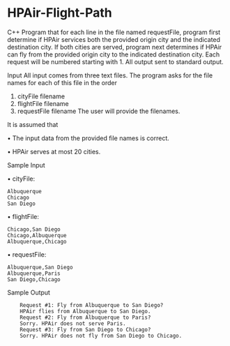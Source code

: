# HPAir-Flight-Path
C++ Program that for each line in the file named requestFile, program first determine if HPAir services both the provided origin city and the indicated destination city. If both cities are served, program next determines if HPAir can fly from the provided origin city to the indicated destination city. Each request will be numbered starting with 1. All output sent to standard output.

Input
All input comes from three text files. The program asks for the file
names for each of this file in the order
1. cityFile filename
2. flightFile filename
3. requestFile filename
The user will provide the filenames.


It is assumed that

• The input data from the provided file names is correct.

• HPAir serves at most 20 cities.


Sample Input

• cityFile:

    Albuquerque
    Chicago
    San Diego
  
• flightFile:

    Chicago,San Diego
    Chicago,Albuquerque
    Albuquerque,Chicago
  
  
• requestFile:

    Albuquerque,San Diego
    Albuquerque,Paris
    San Diego,Chicago
  

Sample Output

        Request #1: Fly from Albuquerque to San Diego?
        HPAir flies from Albuquerque to San Diego.
        Request #2: Fly from Albuquerque to Paris?
        Sorry. HPAir does not serve Paris.
        Request #3: Fly from San Diego to Chicago?
        Sorry. HPAir does not fly from San Diego to Chicago.
